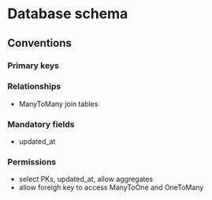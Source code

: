 # Database schema

## Conventions

### Primary keys

### Relationships

- ManyToMany join tables

### Mandatory fields

- updated_at

### Permissions

- select PKs, updated_at, allow aggregates
- allow foreigh key to access ManyToOne and OneToMany
